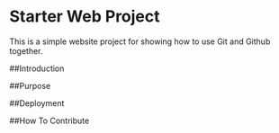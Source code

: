 # Starter Web Project

This is a simple website project for
showing how to use Git and Github together.

##Introduction

##Purpose

##Deployment

##How To Contribute